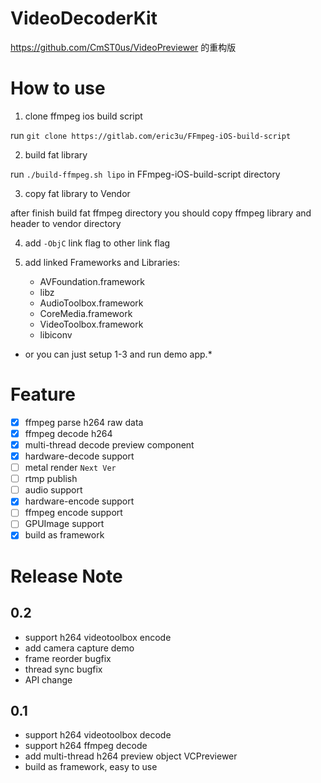 # VideoDecoderKit

https://github.com/CmST0us/VideoPreviewer 的重构版

# How to use
1. clone ffmpeg ios build script

run `git clone https://gitlab.com/eric3u/FFmpeg-iOS-build-script`

2. build fat library

run `./build-ffmpeg.sh lipo` in FFmpeg-iOS-build-script directory

3. copy fat library to Vendor

after finish build fat ffmpeg directory you should copy ffmpeg library and header to vendor directory

4. add `-ObjC` link flag to other link flag

5. add linked Frameworks and Libraries:
    * AVFoundation.framework
    * libz
    * AudioToolbox.framework
    * CoreMedia.framework
    * VideoToolbox.framework
    * libiconv
    

* or you can just setup 1-3 and run demo app.*

# Feature

- [x] ffmpeg parse h264 raw data
- [x] ffmpeg decode h264
- [x] multi-thread decode preview component
- [x] hardware-decode support
- [ ] metal render `Next Ver`
- [ ] rtmp publish
- [ ] audio support
- [x] hardware-encode support
- [ ] ffmpeg encode support
- [ ] GPUImage support
- [x] build as framework

# Release Note
## 0.2
- support h264 videotoolbox encode
- add camera capture demo
- frame reorder bugfix
- thread sync bugfix
- API change

## 0.1
- support h264 videotoolbox decode
- support h264 ffmpeg decode
- add multi-thread h264 preview object VCPreviewer
- build as framework, easy to use
